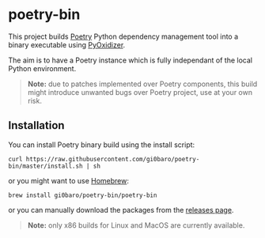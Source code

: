 # poetry-bin

This project builds [Poetry](https://github.com/python-poetry/poetry) Python dependency management tool into a binary executable using [PyOxidizer](https://github.com/indygreg/PyOxidizer).

The aim is to have a Poetry instance which is fully independant of the local Python environment.

> **Note:** due to patches implemented over Poetry components, this build might introduce unwanted bugs over Poetry project, use at your own risk.

## Installation

You can install Poetry binary build using the install script:

    curl https://raw.githubusercontent.com/gi0baro/poetry-bin/master/install.sh | sh

or you might want to use [Homebrew](https://brew.sh/):

    brew install gi0baro/poetry-bin/poetry-bin

or you can manually download the packages from the [releases page](https://github.com/gi0baro/poetry-bin/releases).

> **Note:** only x86 builds for Linux and MacOS are currently available.
